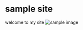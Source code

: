 # sample site
welcome to my site
![sample image](https://asia.olympus-imaging.com/content/000107506.jpg)